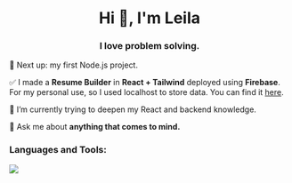 <h1 align="center">Hi 👋, I'm Leila</h1>
<h3 align="center">I love problem solving.</h3>

 🔭 Next up: my first Node.js project.
 
 ✅ I made a **Resume Builder** in **React + Tailwind** deployed using **Firebase**. For my personal use, so I used localhost to store data. You can find it <a href="https://github.com/leilabb/cv-builder">here</a>.

 🌱 I’m currently trying to deepen my React and backend knowledge.

 💬 Ask me about **anything that comes to mind.**

<h3 align="left">Languages and Tools:</h3>
<p align="left">
  <a href="https://skillicons.dev">
    <img src="https://skillicons.dev/icons?i=react,ts,svelte,git,tailwind,wordpress" />
  </a>
</p>
